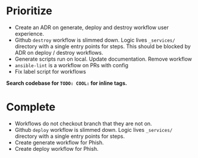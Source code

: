 # Prioritize

- Create an ADR on generate, deploy and destroy workflow user experience.
- Github `destroy` workflow is slimmed down. Logic lives `_services/` directory with a single entry points for steps. This should be blocked by ADR on deploy / destroy workflows.
- Generate scripts run on local. Update documentation. Remove workflow
- `ansible-lint` is a workflow on PRs with config
- Fix label script for workflows

  
**Search codebase for `TODO: COOL:` for inline tags.**


# Complete

- Workflows do not checkout branch that they are not on.
- Github `deploy` workflow is slimmed down. Logic lives `_services/` directory with a single entry points for steps.
- Create generate workflow for Phish.
- Create deploy workflow for Phish.

